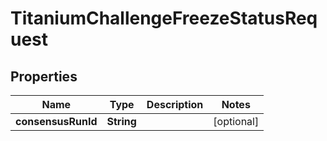 

# TitaniumChallengeFreezeStatusRequest


## Properties

| Name | Type | Description | Notes |
|------------ | ------------- | ------------- | -------------|
|**consensusRunId** | **String** |  |  [optional] |




